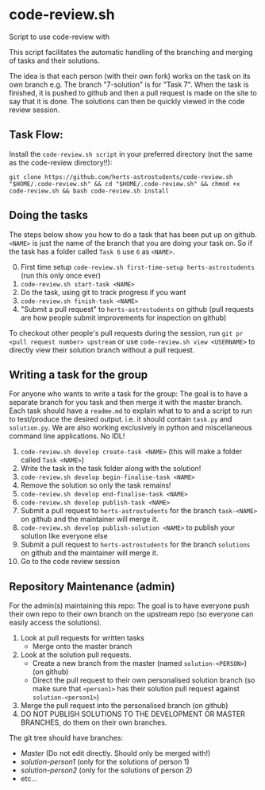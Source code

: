 # code-review.sh
Script to use code-review with 

This script facilitates the automatic handling of the branching and merging of tasks and their solutions. 

The idea is that each person (with their own fork) works on the task on its own branch e.g. The branch "7-solution" is for "Task 7". 
When the task is finished, it is pushed to github and then a pull request is made on the site to say that it is done. The solutions can then be quickly viewed in the code review session.

## Task Flow:
Install the `code-review.sh script` in your preferred directory (not the same as the code-review directory!!):

    git clone https://github.com/herts-astrostudents/code-review.sh "$HOME/.code-review.sh" && cd "$HOME/.code-review.sh" && chmod +x code-review.sh && bash code-review.sh install

## Doing the tasks
The steps below show you how to do a task that has been put up on github. `<NAME>` is just the name of the branch that you are doing your task on. So if the task has a folder called `Task 6` use `6` as `<NAME>`.

0. First time setup `code-review.sh first-time-setup herts-astrostudents` (run this only once ever)
1. `code-review.sh start-task <NAME>`
2. Do the task, using git to track progress if you want
3. `code-review.sh finish-task <NAME>`
4. "Submit a pull request" to `herts-astrostudents` on github (pull requests are how people submit improvements for inspection on github)

To checkout other people's pull requests during the session, run `git pr <pull request number> upstream` or use `code-review.sh view <USERNAME>` to directly view their solution branch without a pull request.


## Writing a task for the group
For anyone who wants to write a task for the group:
The goal is to have a separate branch for you task and then merge it with the master branch.
Each task should have a `readme.md` to explain what to to and a script to run to test/produce the desired output.
i.e. it should contain `task.py` and `solution.py`.
We are also working exclusively in python and miscellaneous command line applications. No IDL!

1. `code-review.sh develop create-task <NAME>` (this will make a folder called `Task <NAME>`)
2. Write the task in the task folder along with the solution!
3. `code-review.sh develop begin-finalise-task <NAME>`
4. Remove the solution so only the task remains!
5. `code-review.sh develop end-finalise-task <NAME>`
5. `code-review.sh develop publish-task <NAME>`
6. Submit a pull request to `herts-astrostudents` for the branch `task-<NAME>` on github and the maintainer will merge it.
7.  `code-review.sh develop publish-solution <NAME>` to publish your solution like everyone else
8. Submit a pull request to `herts-astrostudents` for the branch `solutions` on github and the maintainer will merge it.
9. Go to the code review session


## Repository Maintenance (admin)
For the admin(s) maintaining this repo:
The goal is to have everyone push their own repo to their own branch on the upstream repo (so everyone can easily access the solutions).

1. Look at pull requests for written tasks 
    * Merge onto the master branch 
1. Look at the solution pull requests. 
    * Create a new branch from the master (named `solution-<PERSON>`) (on github)
    * Direct the pull request to their own personalised solution branch (so make sure that `<person1>` has their solution pull request against `solution-<person1>`)
1. Merge the pull request into the personalised branch (on github)
1. DO NOT PUBLISH SOLUTIONS TO THE DEVELOPMENT OR MASTER BRANCHES, do them on their own branches.

The git tree should have branches:

* *Master* (Do not edit directly. Should only be merged with!)
* *solution-person1* (only for the solutions of person 1)
* *solution-person2* (only for the solutions of person 2)
* etc...

